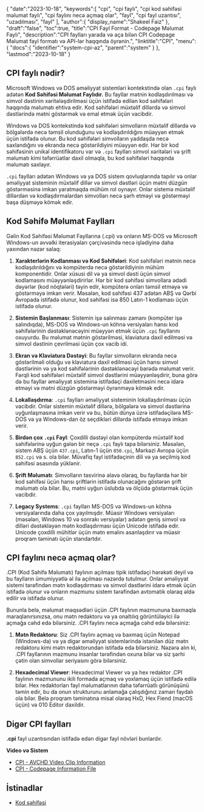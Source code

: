 {
   "date":"2023-10-18",
   "keywords":[
"cpi",
"cpi faylı",
"cpi kod səhifəsi məlumat faylı",
"cpi faylını necə açmaq olar",
"fayl",
"cpi fayl uzantısı",
"uzadılması",
"fayl"
],
   "author":{
      "display_name":"Shakeel Faiz"
},
   "draft":"false",
   "toc":true,
   "title":"CPI Fayl Format - Codepage Məlumat Faylı",
   "description":"CPI faylları yarada və aça bilən CPI Codepage Məlumat fayl formatı və API-lər haqqında öyrənin.",
   "linktitle":"CPI",
   "menu":{
      "docs":{
         "identifier":"system-cpi-az",
         "parent":"system"
}
},
   "lastmod":"2023-10-18"
}

## CPI faylı nədir?

Microsoft Windows və DOS əməliyyat sistemləri kontekstində olan `.cpi` faylı adətən **Kod Səhifəsi Məlumat Faylıdır.** Bu fayllar mətnin kodlaşdırılması və simvol dəstinin xəritələşdirilməsi üçün istifadə edilən kod səhifələri haqqında məlumatı ehtiva edir. Kod səhifələri müxtəlif dillərdə və simvol dəstlərində mətni göstərmək və emal etmək üçün vacibdir.

Windows və DOS kontekstində kod səhifələri simvolların müxtəlif dillərdə və bölgələrdə necə təmsil olunduğunu və kodlaşdırıldığını müəyyən etmək üçün istifadə olunur. Bu kod səhifələri simvolların yaddaşda necə saxlandığını və ekranda necə göstərildiyini müəyyən edir. Hər bir kod səhifəsinin unikal identifikatoru var və `.cpi` faylları simvol xəritələri və şrift məlumatı kimi təfərrüatlar daxil olmaqla, bu kod səhifələri haqqında məlumatı saxlayır.

`.cpi` faylları adətən Windows və ya DOS sistem qovluqlarında tapılır və onlar əməliyyat sisteminin müxtəlif dillər və simvol dəstləri üçün mətni düzgün göstərməsinə imkan yaratmaqda mühüm rol oynayır. Onlar sistemə müxtəlif dillərdən və kodlaşdırmalardan simvolları necə şərh etməyi və göstərməyi başa düşməyə kömək edir.

## Kod Səhifə Məlumat Faylları

Gəlin Kod Səhifəsi Məlumat Fayllarına (.cpi) və onların MS-DOS və Microsoft Windows-un əvvəlki iterasiyaları çərçivəsində necə işlədiyinə daha yaxından nəzər salaq:

1.  **Xarakterlərin Kodlanması və Kod Səhifələri**: Kod səhifələri mətnin necə kodlaşdırıldığını və kompüterdə necə göstərildiyinin mühüm komponentidir. Onlar xüsusi dil və ya simvol dəsti üçün simvol kodlamasını müəyyənləşdirirlər. Hər bir kod səhifəsi simvollara ədədi dəyərlər (kod nöqtələri) təyin edir, kompüterə onları təmsil etməyə və göstərməyə imkan verir. Məsələn, kod səhifəsi 437 adətən ABŞ və Qərbi Avropada istifadə olunur, kod səhifəsi isə 850 Latın-1 kodlaması üçün istifadə olunur.
    
2.  **Sistemin Başlanması**: Sistemin işə salınması zamanı (kompüter işə salındıqda), MS-DOS və Windows-un köhnə versiyaları hansı kod səhifələrinin dəstəklənəcəyini müəyyən etmək üçün `.cpi` fayllarını oxuyurdu. Bu məlumat mətnin göstərilməsi, klaviatura daxil edilməsi və simvol dəstinin çevrilməsi üçün çox vacib idi.
    
3.  **Ekran və Klaviatura Dəstəyi**: Bu fayllar simvolların ekranda necə göstərilməli olduğu və klaviatura daxil edilməsi üçün hansı simvol dəstlərinin və ya kod səhifələrinin dəstəklənəcəyi barədə məlumat verir. Fərqli kod səhifələri müxtəlif simvol dəstlərini müəyyənləşdirir, buna görə də bu fayllar əməliyyat sisteminə istifadəçi daxiletməsini necə idarə etməyi və mətni düzgün göstərməyi öyrənməyə kömək edir.
    
4.  **Lokallaşdırma**: `.cpi` faylları əməliyyat sisteminin lokallaşdırılması üçün vacibdir. Onlar sistemin müxtəlif dillərə, bölgələrə və simvol dəstlərinə uyğunlaşmasına imkan verir və bu, bütün dünya üzrə istifadəçilərə MS-DOS və ya Windows-dan öz seçdikləri dillərdə istifadə etməyə imkan verir.
    
5.  **Birdən çox `.cpi` Fayl**: Çoxdilli dəstəyi olan kompüterdə müxtəlif kod səhifələrinə uyğun gələn bir neçə `.cpi` faylı tapa bilərsiniz. Məsələn, sistem ABŞ üçün `437.cpi`, Latın-1 üçün `850.cpi`, Mərkəzi Avropa üçün `852.cpi` və s. ola bilər. Müvafiq fayl istifadəçinin dili və ya seçilmiş kod səhifəsi əsasında yüklənir.
    
6.  **Şrift Məlumatı**: Simvolların təsvirinə əlavə olaraq, bu fayllarda hər bir kod səhifəsi üçün hansı şriftlərin istifadə olunacağını göstərən şrift məlumatı ola bilər. Bu, mətni uyğun üslubda və ölçüdə göstərmək üçün vacibdir.
    
7.  **Legacy Systems**: `.cpi` faylları MS-DOS və Windows-un köhnə versiyalarında daha çox yayılmışdır. Müasir Windows versiyaları (məsələn, Windows 10 və sonrakı versiyalar) adətən geniş simvol və dilləri dəstəkləyən mətn kodlaşdırması üçün Unicode istifadə edir. Unicode çoxdilli mühitlər üçün mətn emalını asanlaşdırır və müasir proqram təminatı üçün standartdır.

## CPI faylını necə açmaq olar?

.CPI (Kod Səhifə Məlumatı) faylının açılması tipik istifadəçi hərəkəti deyil və bu faylların ümumiyyətlə əl ilə açılması nəzərdə tutulmur. Onlar əməliyyat sistemi tərəfindən mətn kodlaşdırması və simvol dəstlərini idarə etmək üçün istifadə olunur və onların məzmunu sistem tərəfindən avtomatik olaraq əldə edilir və istifadə olunur.

Bununla belə, məlumat məqsədləri üçün .CPI faylının məzmununa baxmaqla maraqlanırsınızsa, onu mətn redaktoru və ya onaltılıq görüntüləyici ilə açmağa cəhd edə bilərsiniz. .CPI faylını necə açmağa cəhd edə bilərsiniz:

1.  **Mətn Redaktoru**: Siz .CPI faylını açmaq və baxmaq üçün Notepad (Windows-da) və ya digər əməliyyat sistemlərində istənilən düz mətn redaktoru kimi mətn redaktorundan istifadə edə bilərsiniz. Nəzərə alın ki, .CPI fayllarının məzmunu insanlar tərəfindən oxuna bilər və siz şərhi çətin olan simvollar seriyasını görə bilərsiniz.
    
2.  **Hexadecimal Viewer**: Hexadecimal Viewer və ya hex redaktor .CPI faylının məzmununu ikili formada açmaq və yoxlamaq üçün istifadə edilə bilər. Hex redaktorları fayl məlumatlarının daha təfərrüatlı görünüşünü təmin edir, bu da onun strukturunu anlamağa çalışdığınız zaman faydalı ola bilər. Belə proqram təminatına misal olaraq HxD, Hex Fiend (macOS üçün) və 010 Editor daxildir.

## Digər CPI faylları

**.cpi** fayl uzantısından istifadə edən digər fayl növləri bunlardır.

**Video və Sistem**
- [CPI - AVCHD Video Clip Information](/video/cpi/)
- [CPI - Codepage Information File](/system/cpi/)

## İstinadlar
* [Kod səhifəsi](https://en.wikipedia.org/wiki/Code_page)


